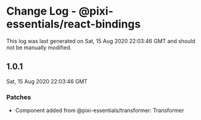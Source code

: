 # Change Log - @pixi-essentials/react-bindings

This log was last generated on Sat, 15 Aug 2020 22:03:46 GMT and should not be manually modified.

## 1.0.1
Sat, 15 Aug 2020 22:03:46 GMT

### Patches

- Component added from @pixi-essentials/transformer: Transformer

